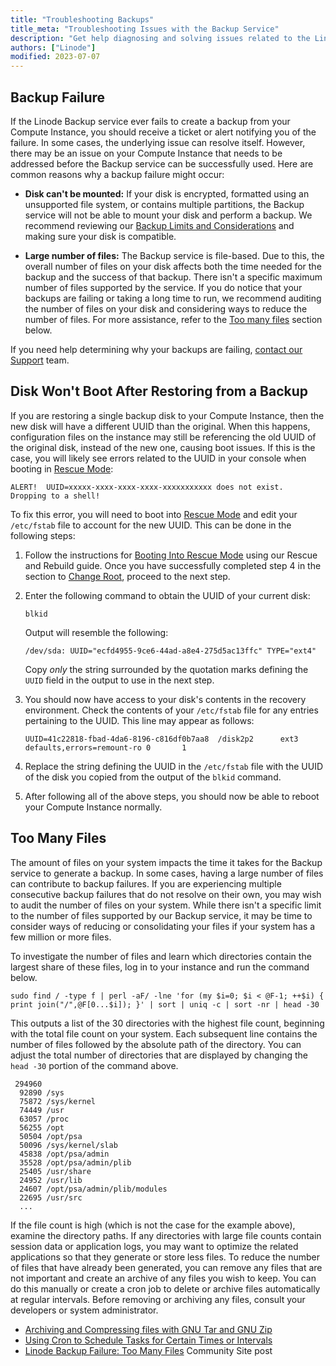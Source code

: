 ```yaml
---
title: "Troubleshooting Backups"
title_meta: "Troubleshooting Issues with the Backup Service"
description: "Get help diagnosing and solving issues related to the Linode Backup service, including backup failures and restore failures."
authors: ["Linode"]
modified: 2023-07-07
---
```


## Backup Failure

If the Linode Backup service ever fails to create a backup from your Compute Instance, you should receive a ticket or alert notifying you of the failure. In some cases, the underlying issue can resolve itself. However, there may be an issue on your Compute Instance that needs to be addressed before the Backup service can be successfully used. Here are common reasons why a backup failure might occur:

- **Disk can't be mounted:** If your disk is encrypted, formatted using an unsupported file system, or contains multiple partitions, the Backup service will not be able to mount your disk and perform a backup. We recommend reviewing our [Backup Limits and Considerations](/docs/products/storage/backups/#limits-and-considerations) and making sure your disk is compatible.

- **Large number of files:** The Backup service is file-based. Due to this, the overall number of files on your disk affects both the time needed for the backup and the success of that backup. There isn't a specific maximum number of files supported by the service. If you do notice that your backups are failing or taking a long time to run, we recommend auditing the number of files on your disk and considering ways to reduce the number of files. For more assistance, refer to the [Too many files](#too-many-files) section below.

If you need help determining why your backups are failing, [contact our Support](https://www.linode.com/support/) team.

## Disk Won't Boot After Restoring from a Backup

If you are restoring a single backup disk to your Compute Instance, then the new disk will have a different UUID than the original. When this happens, configuration files on the instance may still be referencing the old UUID of the original disk, instead of the new one, causing boot issues. If this is the case, you will likely see errors related to the UUID in your console when booting in [Rescue Mode](/docs/products/compute/compute-instances/guides/rescue-and-rebuild/#booting-into-rescue-mode):

```output
ALERT!  UUID=xxxxx-xxxx-xxxx-xxxx-xxxxxxxxxxx does not exist.  Dropping to a shell!
```

To fix this error, you will need to boot into [Rescue Mode](/docs/products/compute/compute-instances/guides/rescue-and-rebuild/#booting-into-rescue-mode) and edit your `/etc/fstab` file to account for the new UUID. This can be done in the following steps:

1.  Follow the instructions for [Booting Into Rescue Mode](/docs/products/compute/compute-instances/guides/rescue-and-rebuild/#booting-into-rescue-mode) using our Rescue and Rebuild guide. Once you have successfully completed step 4 in the section to [Change Root](/docs/products/compute/compute-instances/guides/rescue-and-rebuild/#change-root), proceed to the next step.

1.  Enter the following command to obtain the UUID of your current disk:

    ```command
    blkid
    ```

    Output will resemble the following:

    ```output
    /dev/sda: UUID="ecfd4955-9ce6-44ad-a8e4-275d5ac13ffc" TYPE="ext4"
    ```

    Copy _only_ the string surrounded by the quotation marks defining the `UUID` field in the output to use in the next step.

1.  You should now have access to your disk's contents in the recovery environment. Check the contents of your `/etc/fstab` file for any entries pertaining to the UUID. This line may appear as follows:

    ```output
    UUID=41c22818-fbad-4da6-8196-c816df0b7aa8  /disk2p2      ext3    defaults,errors=remount-ro 0       1
    ```

1.  Replace the string defining the UUID in the `/etc/fstab` file with the UUID of the disk you copied from the output of the `blkid` command.

1.  After following all of the above steps, you should now be able to reboot your Compute Instance normally.

## Too Many Files

The amount of files on your system impacts the time it takes for the Backup service to generate a backup. In some cases, having a large number of files can contribute to backup failures. If you are experiencing multiple consecutive backup failures that do not resolve on their own, you may wish to audit the number of files on your system. While there isn't a specific limit to the number of files supported by our Backup service, it may be time to consider ways of reducing or consolidating your files if your system has a few million or more files.

To investigate the number of files and learn which directories contain the largest share of these files, log in to your instance and run the command below.

```command
sudo find / -type f | perl -aF/ -lne 'for (my $i=0; $i < @F-1; ++$i) { print join("/",@F[0...$i]); }' | sort | uniq -c | sort -nr | head -30
```

This outputs a list of the 30 directories with the highest file count, beginning with the total file count on your system. Each subsequent line contains the number of files followed by the absolute path of the directory. You can adjust the total number of directories that are displayed by changing the `head -30` portion of the command above.

```output
 294960
  92890 /sys
  75872 /sys/kernel
  74449 /usr
  63057 /proc
  56255 /opt
  50504 /opt/psa
  50096 /sys/kernel/slab
  45838 /opt/psa/admin
  35528 /opt/psa/admin/plib
  25405 /usr/share
  24952 /usr/lib
  24607 /opt/psa/admin/plib/modules
  22695 /usr/src
  ...
```

If the file count is high (which is not the case for the example above), examine the directory paths. If any directories with large file counts contain session data or application logs, you may want to optimize the related applications so that they generate or store less files. To reduce the number of files that have already been generated, you can remove any files that are not important and create an archive of any files you wish to keep. You can do this manually or create a cron job to delete or archive files automatically at regular intervals. Before removing or archiving any files, consult your developers or system administrator.

- [Archiving and Compressing files with GNU Tar and GNU Zip](/docs/guides/archiving-and-compressing-files-with-gnu-tar-and-gnu-zip/)
- [Using Cron to Schedule Tasks for Certain Times or Intervals](/docs/guides/schedule-tasks-with-cron/)
- [Linode Backup Failure: Too Many Files](https://www.linode.com/community/questions/20092/linode-backup-failure-too-many-files) Community Site post